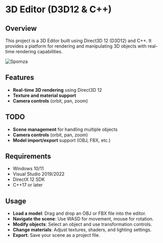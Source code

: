 # 3D Editor (D3D12 & C++)

## Overview
This project is a 3D Editor built using Direct3D 12 (D3D12) and C++. It provides a platform for rendering and manipulating 3D objects with real-time rendering capabilities.

![Spomza](https://github.com/Blagodarenko-Artem-Maksimovich/3DEsitorD3D12/edit/main/img/Sponza.png)

## Features
- **Real-time 3D rendering** using Direct3D 12
- **Texture and material support**
- **Camera controls** (orbit, pan, zoom)

## TODO
- **Scene management** for handling multiple objects
- **Camera controls** (orbit, pan, zoom)
- **Model import/export** support (OBJ, FBX, etc.)

## Requirements
- Windows 10/11
- Visual Studio 2019/2022
- DirectX 12 SDK
- C++17 or later

## Usage
- **Load a model**: Drag and drop an OBJ or FBX file into the editor.
- **Navigate the scene**: Use WASD for movement, mouse for rotation.
- **Modify objects**: Select an object and use transformation controls.
- **Change materials**: Adjust textures, shaders, and lighting settings.
- **Export**: Save your scene as a project file.

